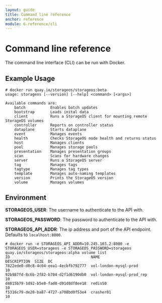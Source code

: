 ```yaml
---
layout: guide
title: Command line reference
anchor: reference
module: 6-reference/cli
---
```


# Command line reference

The command line interface (CLI) can be run with Docker.

## Example Usage

```
# docker run quay.io/storageos/storageos:beta
usage: storageos [--version] [--help] <command> [<args>]

Available commands are:
    batch           Enables batch updates
    bootstrap       Loads inital data
    client          Runs a StorageOS client for mounting remote StorageOS volumes
    controller      Reports on controller status
    dataplane       Starts dataplane
    event           Manages events
    health          Checks StorageOS node health and returns status
    host            Manages clients
    pool            Manages storage pools
    presentation    Manages presentation groups
    scan            Scans for hardware changes
    server          Runs a StorageOS server
    tag             Manages tags
    tagtype         Manages tag types
    template        Manages auto-naming templates
    version         Prints the StorageOS version
    volume          Manages volumes
```

## Environment

**STORAGEOS_USER**: The username to authenticate to the API with.

**STORAGEOS_PASSWORD**: The password to authenticate to the API with.

**STORAGEOS_API_ADDR**: The ip address and port of the API endpoint.  Defaults to `localhost:8000`.

```
# docker run -e STORAGEOS_API_ADDR=10.245.103.2:8000 -e STORAGEOS_USER=storageos -e STORAGEOS_PASSWORD=storageos quay.io/storageos/storageos:alpha volume list
ID                                    NAME                       DESCRIPTION  SIZE  DC
7822ede0-d8c8-4c04-eea1-4ecbfb792777  vol-london-mysql-prod                   10
92b987fd-8c6b-2f82-b704-d2f1d6190db0  vol-london-mysql-prod_rep               10
d4815b79-1d92-b5e8-fad0-d91d8df8ee18  redis50                                 10
f5316c79-de20-ba87-4727-a708bd0f53e4  crasher01                               10
```


